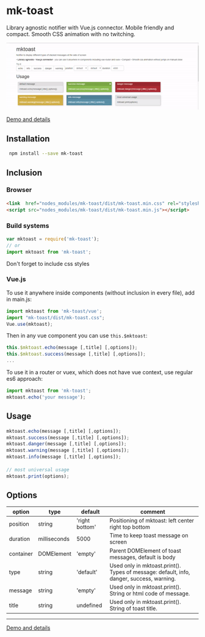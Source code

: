 # mk-toast

Library agnostic notifier with Vue.js connector. Mobile friendly and compact. Smooth CSS animation with no twitching.

![screenshot](https://github.com/m-kant/mk-toast/blob/master/mktoast-demo.gif)

[Demo and details](http://mkant.ru/mink-js/mk-toast)

## Installation

```bash
 npm install --save mk-toast
 ```

## Inclusion

### Browser

```HTML
<link  href="nodes_modules/mk-toast/dist/mk-toast.min.css" rel="stylesheet">
<script src="nodes_modules/mk-toast/dist/mk-toast.min.js"></script>
```

### Build systems

```JavaScript
var mktoast = require('mk-toast');
// or 
import mktoast from 'mk-toast';
```

Don't forget to include css styles

### Vue.js

To use it anywhere inside components (without inclusion in every file), add in main.js:

```JavaScript
import mktoast from 'mk-toast/vue';
import "mk-toast/dist/mk-toast.css";
Vue.use(mktoast);
```

Then in any vue component you can use `this.$mktoast`:

```JavaScript
this.$mktoast.echo(message [,title] [,options]);
this.$mktoast.success(message [,title] [,options]);
...
```

To use it in a router or vuex, which does not have vue context, use regular es6 approach:

```JavaScript
import mktoast from 'mk-toast';
mktoast.echo('your message');
```

## Usage

```JavaScript
mktoast.echo(message [,title] [,options]);
mktoast.success(message [,title] [,options]);
mktoast.danger(message [,title] [,options]);
mktoast.warning(message [,title] [,options]);
mktoast.info(message [,title] [,options]);
 
// most universal usage
mktoast.print(options);
```

## Options

option | type | default | comment
------ | ---- | ------- | -------
position | string | 'right bottom' | Positioning of mktoast: left center right  top bottom
duration | milliseconds | 5000 | Time to keep toast message on screen
container | DOMElement | 'empty' | Parent DOMElement of toast messages, default is body
type | string | 'default' | Used only in mktoast.print(). Types of message: default, info, danger, success, warning.
message | string | 'empty' | Used only in mktoast.print(). String or html code of message.
title | string | undefined | Used only in mktoast.print(). String of toast title.

---

[Demo and details](http://mkant.ru/mink-js/mk-toast)

